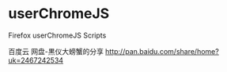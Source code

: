 # userChromeJS
Firefox userChromeJS Scripts

百度云 网盘-黒仪大螃蟹的分享  http://pan.baidu.com/share/home?uk=2467242534

